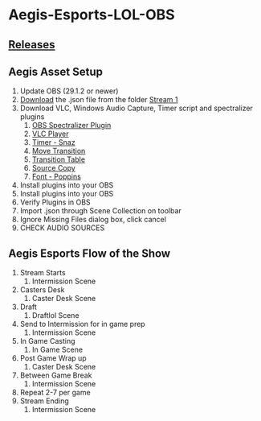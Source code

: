 # Aegis-Esports-LOL-OBS

## [Releases](https://github.com/hivar94/AegisEsports/releases)

## Aegis Asset Setup

1. Update OBS (29.1.2 or newer)
2. [Download](https://github.com/hivar94/AegisEsports/releases) the .json file from the folder [Stream 1](https://raw.githubusercontent.com/hivar94/AegisEsports/main/LOL/AegisLOL1.json)
3. Download VLC, Windows Audio Capture, Timer script and spectralizer plugins
	1. [OBS Spectralizer Plugin](https://github.com/univrsal/spectralizer/releases)
	2. [VLC Player](https://www.videolan.org/vlc/download-windows.html)
	3. [Timer - Snaz ](https://github.com/JimmyAppelt/Snaz)
	4. [Move Transition](https://obsproject.com/forum/resources/move-transition.913/)
	5. [Transition Table](https://obsproject.com/forum/resources/transition-table.1174/)
	6. [Source Copy](https://obsproject.com/forum/resources/source-copy.1261/)
	8. [Font - Poppins](https://fonts.google.com/specimen/Poppins)
4. Install plugins into your OBS
5. Install plugins into your OBS
6. Verify Plugins in OBS
7. Import .json through Scene Collection on toolbar
8. Ignore Missing Files dialog box, click cancel
9. CHECK AUDIO SOURCES


## Aegis Esports Flow of the Show

1. Stream Starts
	1. Intermission Scene
2. Casters Desk
	1. Caster Desk Scene
3. Draft
	1. Draftlol Scene
4. Send to Intermission for in game prep
	1. Intermission Scene
5. In Game Casting
	1. In Game Scene
6. Post Game Wrap up
	1. Caster Desk Scene
7. Between Game Break
	1. Intermission Scene
8. Repeat 2-7 per game
9. Stream Ending
	1. Intermission Scene
